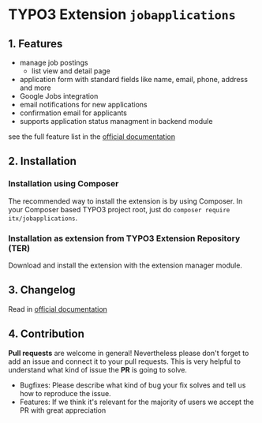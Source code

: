 # TYPO3 Extension ``jobapplications``

## 1. Features

- manage job postings
	- list view and detail page
- application form with standard fields like name, email, phone, address and more
- Google Jobs integration
- email notifications for new applications
- confirmation email for applicants
- supports application status managment in backend module

see the full feature list in the [official documentation]()

## 2. Installation

### Installation using Composer

The recommended way to install the extension is by using Composer. In your Composer based TYPO3 project root, just do `composer require itx/jobapplications`. 

### Installation as extension from TYPO3 Extension Repository (TER)

Download and install the extension with the extension manager module.

## 3. Changelog

Read in [official documentation]()

## 4. Contribution

**Pull requests** are welcome in general! Nevertheless please don't forget to add an issue and connect it to your pull requests. This
is very helpful to understand what kind of issue the **PR** is going to solve.

- Bugfixes: Please describe what kind of bug your fix solves and tell us how to reproduce the issue.
- Features: If we think it's relevant for the majority of users we accept the PR with great appreciation
